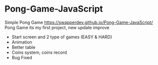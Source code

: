 # Pong-Game-JavaScript
Simple Pong Game
https://swapperdev.github.io/Pong-Game-JavaScript/
Pong Game its my first project, new update improve
- Start screen and 2 type of games (EASY & HARD)
- Animation
- Better table
- Coins system, coins record
- Bug Fixed
